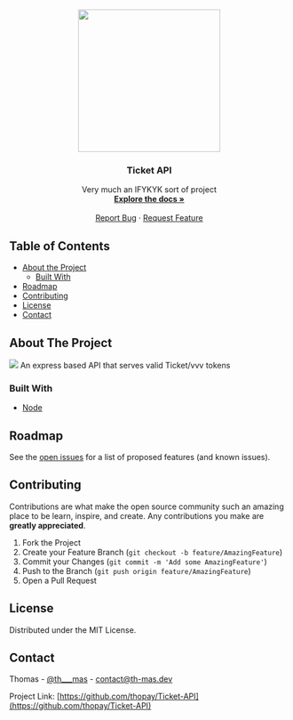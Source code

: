 <!-- PROJECT LOGO -->
<br />
<p align="center">
  <img src="https://cdn.onlinewebfonts.com/svg/img_432058.png" width="256" height="256">
  <h3 align="center">Ticket API</h3>

  <p align="center">
    Very much an IFYKYK sort of project
    <br />
    <a href="https://github.com/thopay/Ticket-API/"><strong>Explore the docs »</strong></a>
    <br />
    <br />
    <a href="https://github.com/thopay/Ticket-API/">Report Bug</a>
    ·
    <a href="https://github.com/thopay/Ticket-API/">Request Feature</a>
  </p>
</p>



<!-- TABLE OF CONTENTS -->
## Table of Contents

* [About the Project](#about-the-project)
  * [Built With](#built-with)
* [Roadmap](#roadmap)
* [Contributing](#contributing)
* [License](#license)
* [Contact](#contact)



<!-- ABOUT THE PROJECT -->
## About The Project
<img src="https://media.discordapp.net/attachments/562041975797317643/770112564281212928/unknown.png?width=741&height=676">
An express based API that serves valid Ticket/vvv tokens

### Built With
* [Node](https://nodejs.org/)


<!-- ROADMAP -->
## Roadmap

See the [open issues](https://github.com/thopay/Ticket-API/issues) for a list of proposed features (and known issues).



<!-- CONTRIBUTING -->
## Contributing

Contributions are what make the open source community such an amazing place to be learn, inspire, and create. Any contributions you make are **greatly appreciated**.

1. Fork the Project
2. Create your Feature Branch (`git checkout -b feature/AmazingFeature`)
3. Commit your Changes (`git commit -m 'Add some AmazingFeature'`)
4. Push to the Branch (`git push origin feature/AmazingFeature`)
5. Open a Pull Request



<!-- LICENSE -->
## License

Distributed under the MIT License.



<!-- CONTACT -->
## Contact

Thomas - [@th___mas](https://twitter.com/th___mas) - contact@th-mas.dev

Project Link: [https://github.com/thopay/Ticket-API](https://github.com/thopay/Ticket-API)

